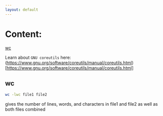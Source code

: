```yaml
---
layout: default
---
```


# Content:
[wc](#wc)      
                 
Learn about ```GNU coreutils``` here: (https://www.gnu.org/software/coreutils/manual/coreutils.html)[https://www.gnu.org/software/coreutils/manual/coreutils.html] 

## <a name="wc">wc</a>

```bash
wc -lwc file1 file2
```
gives  the number of lines, words, and characters in file1 and file2 as well as both files combined 

